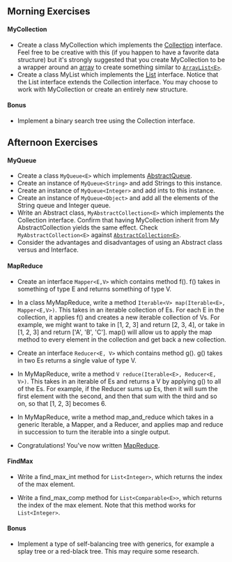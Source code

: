 ## Morning Exercises
#### MyCollection
* Create a class MyCollection which implements the [Collection](https://docs.oracle.com/javase/8/docs/api/java/util/Collection.html) interface. Feel free to be creative with this (if you happen to have a favorite data structure) but it's strongly suggested that you create MyCollection to be a wrapper around an [array](https://docs.oracle.com/javase/tutorial/java/nutsandbolts/arrays.html) to create something similar to [`ArrayList<E>`](http://docs.oracle.com/javase/7/docs/api/java/util/ArrayList.html).
* Create a class MyList which implements the [List](https://docs.oracle.com/javase/8/docs/api/java/util/List.html) interface. Notice that the List interface extends the Collection interface. You may choose to work with MyCollection or create an entirely new structure.

#### Bonus
* Implement a binary search tree using the Collection interface.

## Afternoon Exercises

#### MyQueue
* Create a class `MyQueue<E>` which implements [AbstractQueue<E>](http://docs.oracle.com/javase/7/docs/api/java/util/AbstractQueue.html).
* Create an instance of `MyQueue<String>` and add Strings to this instance.
* Create an instance of `MyQueue<Integer>` and add ints to this instance.
* Create an instance of `MyQueue<Object>` and add all the elements of the String queue and Integer queue.
* Write an Abstract class, `MyAbstractCollection<E>` which implements the Collection interface. Confirm that having MyCollection inherit from My AbstractCollection yields the same effect. Check `MyAbstractCollection<E>` against [`AbstractCollection<E>`](http://docs.oracle.com/javase/7/docs/api/java/util/AbstractCollection.html).
* Consider the advantages and disadvantages of using an Abstract class versus and Interface.

#### MapReduce
* Create an interface `Mapper<E,V>` which contains method f(). f() takes in something of type E and
returns something of type V.

* In a class MyMapReduce, write a method `Iterable<V> map(Iterable<E>, Mapper<E,V>)`. This takes in an iterable collection of Es. For each E in the collection, it applies f() and creates a new iterable collection of Vs. For example, we might want to take in [1, 2, 3] and return [2, 3, 4], or take in [1, 2, 3] and return ['A', 'B', 'C']. map() will allow us to apply the map method to every element in the collection and get back a new collection.

* Create an interface `Reducer<E, V>` which contains method g(). g() takes in two Es returns a single value of type V.

* In MyMapReduce, write a method `V reduce(Iterable<E>, Reducer<E, V>)`. This takes in an iterable of Es and returns a V by applying g() to all of the Es. For example, if the Reducer sums up Es, then it will sum the first element with the second, and then that sum with the third and so on, so that [1, 2, 3] becomes 6.

* In MyMapReduce, write a method map_and_reduce which takes in a generic Iterable, a Mapper, and a Reducer, and
applies map and reduce in succession to turn the iterable into a single output.

* Congratulations! You've now written [MapReduce](http://en.wikipedia.org/wiki/MapReduce).

#### FindMax

* Write a find_max_int method for `List<Integer>`, which returns the index of the max element.

* Write a find_max_comp method for `List<Comparable<E>>`, which returns the index of the max element. Note that
this method works for `List<Integer>`.

#### Bonus
* Implement a type of self-balancing tree with generics, for example a splay tree or a red-black tree. This may require some research.
